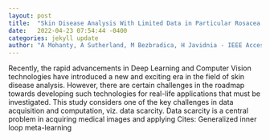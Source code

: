 ```yaml
---
layout: post
title:  "Skin Disease Analysis With Limited Data in Particular Rosacea: A Review and Recommended Framework"
date:   2022-04-23 07:54:44 -0400
categories: jekyll update
author: "A Mohanty, A Sutherland, M Bezbradica, H Javidnia - IEEE Access, 2022"
---
```

Recently, the rapid advancements in Deep Learning and Computer Vision technologies have introduced a new and exciting era in the field of skin disease analysis. However, there are certain challenges in the roadmap towards developing such technologies for real-life applications that must be investigated. This study considers one of the key challenges in data acquisition and computation, viz. data scarcity. Data scarcity is a central problem in acquiring medical images and applying Cites: Generalized inner loop meta-learning